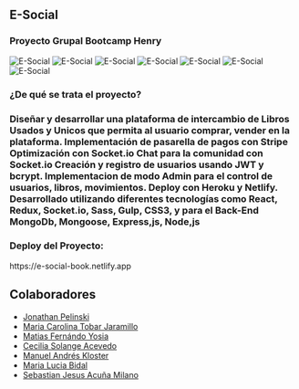 <h2> E-Social </h2>

<h3>Proyecto Grupal Bootcamp Henry</h3>

<div>
  <img alt='E-Social' src='https://user-images.githubusercontent.com/85300818/177004402-84937f91-a98e-4a22-821e-2671afcec4cb.png'>
  <img alt='E-Social' src='https://user-images.githubusercontent.com/85300818/177004454-88175061-5872-416a-bdf8-198f283a5644.png'/>
  <img alt='E-Social' src='https://user-images.githubusercontent.com/85300818/177004458-72811f2f-ee91-461c-8c91-fe56053e6989.png'/>
  <img alt='E-Social' src='https://user-images.githubusercontent.com/85300818/177004464-fccb9b7c-742e-4df8-b217-87b89191af3f.png'/>
  <img alt='E-Social' src='https://user-images.githubusercontent.com/85300818/177004469-9a8afd33-438c-488e-863c-8107343221fc.png'/>
  <img alt='E-Social' src='https://user-images.githubusercontent.com/85300818/177004473-85608072-31c6-4524-928b-27f9500b09d9.png'/>
  <img alt='E-Social' src='https://user-images.githubusercontent.com/85300818/177004475-6bae1f06-4700-4120-8925-f51b80b40f6a.png'/>
</div>

<h3>¿De qué se trata el proyecto?<h3>

<p> 
  Diseñar y desarrollar una plataforma de intercambio de Libros Usados y Unicos que permita al usuario comprar, vender en la plataforma. Implementación de pasarella de pagos con Stripe Optimización con Socket.io Chat para la comunidad con Socket.io Creación y registro de usuarios usando JWT y bcrypt. Implementacion de modo Admin para el control de usuarios, libros, movimientos. Deploy con Heroku y Netlify. Desarrollado utilizando diferentes tecnologías como React, Redux, Socket.io, Sass, Gulp, CSS3, y para el Back-End MongoDb, Mongoose, Express,js, Node,js
</p> 

<h3> Deploy del Proyecto: </h3>
  
  <p> https://e-social-book.netlify.app </p>

<div>
 <h2>Colaboradores</h2>
 <ul>
  <li> <a href="https://github.com/YonY18" >Jonathan Pelinski</a></li>
  <li><a href="https://github.com/carotobarj" >Maria Carolina Tobar Jaramillo</a></li>
  <li><a href="https://github.com/matiyosia" >Matias Fernándo Yosia</a></li>
  <li> <a href="https://github.com/CEECISOOL">Cecilia Solange Acevedo</a></li>
  <li> <a href="https://github.com/Nekrocow" >Manuel Andrés Kloster</a></li>
  <li><a href="https://github.com/mlbidal" >Maria Lucia Bidal</a></li>
  <li><a href="https://github.com/sebastianacunam" >Sebastian Jesus Acuña Milano</a></li>
 </ul>


 
</div>
